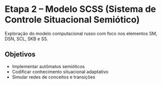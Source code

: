 # Etapa 2 – Modelo SCSS (Sistema de Controle Situacional Semiótico)

Exploração do modelo computacional russo com foco nos elementos SM, DSN, SCL, SKB e SS.

## Objetivos
- Implementar autômatos semióticos
- Codificar conhecimento situacional adaptativo
- Simular redes de conceitos e transições
